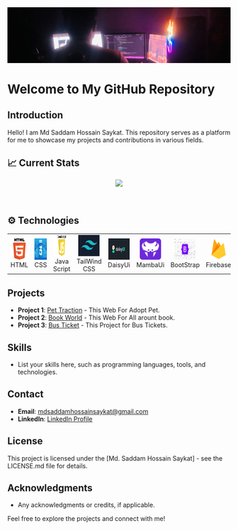 <img src="./Images/Dev/myBanner.jpeg" />

##
# Welcome to My GitHub Repository

## Introduction
Hello! I am Md Saddam Hossain Saykat. This repository serves as a platform for me to showcase my projects and contributions in various fields.


## :chart_with_upwards_trend: Current Stats

<p align="center">
  <img width="60%" src="https://github-readme-streak-stats.herokuapp.com?user=jaman-shah&theme=midnight-purple&hide_border=true&background=0D1117&stroke=0D1117&fire=FF1CF7&sideLabels=00F0FF&currStreakNum=FF1CF7&ring=FF1CF7&currStreakLabel=FF1CF7&sideNums=00F0FF" />
</p>

<br>
<h2 align="left"> ⚙ Technologies</h2>
<table align="center">
  <tr>
    <td align="center" width="96">
      <img src="./images/Dev/html.png" width="48" height="48" alt="React">
      <br>HTML
    </td>
    <td align="center" width="96">
      <img src="./images/Dev/css3.jpeg" width="48" height="48" alt="NodeJs">
      <br>CSS
    </td>
    <td align="center" width="96">
      <img src="./images/Dev/javaScript.png" width="48" height="48" alt="Express">
      <br>Java Script
    </td>
    <td align="center" width="96">
      <img src="./images/Dev/tailwind.png" width="48" height="48" alt="TailWind">
      <br>TailWind CSS
    </td>
    <td align="center" width="96">
      <img src="./images/Dev/daisyUi.png" width="48" height="48" alt="Firebase Auth">
      <br>DaisyUi
    </td>
    <td align="center" width="96">
      <img src="./images/Dev/mambaUi.jpg" width="48" height="48" alt="Firebase Auth">
      <br>MambaUi
    </td>
    <td align="center" width="96">
      <img src="./images/Dev/bootstrap.png" width="48" height="48" alt="Firebase Auth">
      <br>BootStrap
    </td>
    <td align="center" width="96">
      <img src="./images/Dev/firebase.png" width="48" height="48" alt="Firebase Auth">
      <br>Firebase
    </td>
    <td align="center" width="96">
      <img src="./images/Dev/vercel.jpg" width="48" height="48" alt="Firebase Auth">
      <br>Vercel
    </td>
    <td align="center" width="96">
      <img src="./images/Dev/daisyUi.png" width="48" height="48" alt="Firebase Auth">
      <br>DaisyUi
    </td>
    <td align="center" width="96">
      <img src="./images/Dev/daisyUi.png" width="48" height="48" alt="Firebase Auth">
      <br>DaisyUi
    </td>
    <td align="center" width="96">
      <img src="./images/Dev/daisyUi.png" width="48" height="48" alt="Firebase Auth">
      <br>DaisyUi
    </td>
    <td align="center" width="96">
      <img src="./images/Dev/daisyUi.png" width="48" height="48" alt="Firebase Auth">
      <br>DaisyUi
    </td>
    <td align="center" width="96">
      <img src="./images/Dev/daisyUi.png" width="48" height="48" alt="Firebase Auth">
      <br>DaisyUi
    </td>
    <td align="center" width="96">
      <img src="./images/Dev/daisyUi.png" width="48" height="48" alt="Firebase Auth">
      <br>DaisyUi
    </td>
    <td align="center" width="96">
      <img src="./images/Dev/daisyUi.png" width="48" height="48" alt="Firebase Auth">
      <br>DaisyUi
    </td>
    <td align="center" width="96">
      <img src="./images/Dev/daisyUi.png" width="48" height="48" alt="Firebase Auth">
      <br>DaisyUi
    </td>
  </tr>
</table>

## Projects
- **Project 1**: [Pet Traction](https://pet-traction.web.app/) - This Web For Adopt Pet.
- **Project 2**: [Book World](https://jovial-banoffee-f958aa.netlify.app/) - This Web For All arount book.
- **Project 3**: [Bus Ticket](https://saddamsaykat.github.io/smart-ticket/) - This Project for Bus Tickets.

## Skills
- List your skills here, such as programming languages, tools, and technologies.

## Contact
- **Email**: mdsaddamhossainsaykat@gmail.com
- **LinkedIn**: [LinkedIn Profile](https://www.linkedin.com/in/md-saddam-hossain-saykat-3a66a7211/)
<!-- - **Website**: [Your Website](https://your-website.com) -->

## License
This project is licensed under the [Md. Saddam Hossain Saykat] - see the LICENSE.md file for details.

## Acknowledgments
- Any acknowledgments or credits, if applicable.

Feel free to explore the projects and connect with me!

